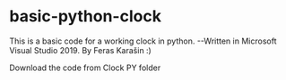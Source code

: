 # basic-python-clock
This is a basic code for a working clock in python. --Written in Microsoft Visual Studio 2019.
By Feras Karašin :)

Download the code from Clock PY folder
